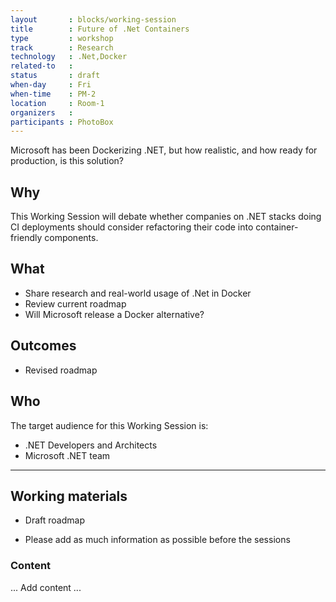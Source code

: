 ```yaml
---
layout       : blocks/working-session
title        : Future of .Net Containers
type         : workshop
track        : Research
technology   : .Net,Docker
related-to   :
status       : draft
when-day     : Fri
when-time    : PM-2
location     : Room-1
organizers   :
participants : PhotoBox
---
```


Microsoft has been Dockerizing .NET, but how realistic, and how ready for production, is this solution?

## Why

This Working Session will debate whether companies on .NET stacks doing CI deployments should consider refactoring their code into container-friendly components.

## What

 - Share research and real-world usage of .Net in Docker
 - Review current roadmap
 - Will Microsoft release a Docker alternative?
 
## Outcomes

- Revised roadmap

## Who

The target audience for this Working Session is:

 - .NET Developers and Architects
 - Microsoft .NET team

--- 

## Working materials

- Draft roadmap

- Please add as much information as possible before the sessions

### Content

... Add content ...
